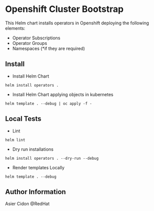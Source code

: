 # Openshift Cluster Bootstrap

This Helm chart installs operators in Openshift deploying the following elements:

- Operator Subscriptions
- Operator Groups
- Namespaces (*if they are required)

## Install

- Install Helm Chart

```$bash
helm install operators . 
```

- Install Helm Chart applying objects in kubernetes

```$bash
helm template . --debug | oc apply -f -
```

## Local Tests

- Lint

```$bash
helm lint
```

- Dry run installations

```$bash
helm install operators . --dry-run --debug
```

- Render templates Locally

```$bash
helm template . --debug
```

## Author Information

Asier Cidon @RedHat
